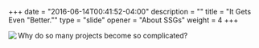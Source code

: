 +++
date = "2016-06-14T00:41:52-04:00"
description = ""
title = "It Gets Even \"Better.\""
type = "slide"
opener = "About SSGs"
weight = 4
+++

<img src="/assets/img/cat-hat.jpg" align="left" />

<span class="big">
  Why do so many projects become so complicated?
<span>
